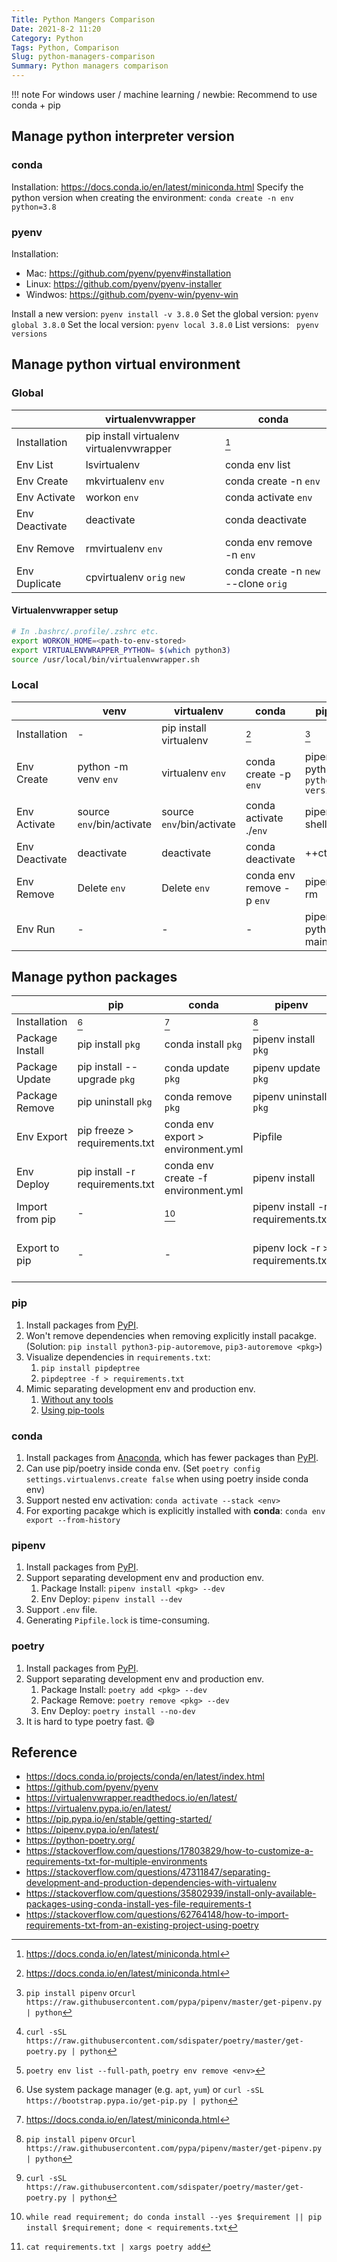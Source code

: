 ```yaml
---
Title: Python Mangers Comparison
Date: 2021-8-2 11:20
Category: Python
Tags: Python, Comparison
Slug: python-managers-comparison
Summary: Python managers comparison
---
```


!!! note
    For windows user / machine learning / newbie: Recommend to use conda + pip

## Manage python interpreter version

### conda

Installation: https://docs.conda.io/en/latest/miniconda.html
Specify the python version when creating the environment: `conda create -n env python=3.8`

### pyenv

Installation:
- Mac: https://github.com/pyenv/pyenv#installation
- Linux: https://github.com/pyenv/pyenv-installer
- Windwos: https://github.com/pyenv-win/pyenv-win

Install a new version: `pyenv install -v 3.8.0`
Set the global version: `pyenv global 3.8.0`
Set the local version: `pyenv local 3.8.0`
List versions: ` pyenv versions`

## Manage python virtual environment

### Global

|                | virtualenvwrapper                        | conda                                |
| -------------- | ---------------------------------------- | ------------------------------------ |
| Installation   | pip install virtualenv virtualenvwrapper | [^conda_install]                     |
| Env List       | lsvirtualenv                             | conda env list                       |
| Env Create     | mkvirtualenv `env`                       | conda create -n `env`                |
| Env Activate   | workon `env`                             | conda activate `env`                 |
| Env Deactivate | deactivate                               | conda deactivate                     |
| Env Remove     | rmvirtualenv `env`                       | conda env remove -n `env`            |
| Env Duplicate  | cpvirtualenv `orig` `new`                | conda create -n `new` --clone `orig` |

#### Virtualenvwrapper setup

```sh
# In .bashrc/.profile/.zshrc etc.
export WORKON_HOME=<path-to-env-stored>
export VIRTUALENVWRAPPER_PYTHON= $(which python3)
source /usr/local/bin/virtualenvwrapper.sh
```

### Local

|                | venv                      | virtualenv                | conda                     | pipenv                           | poetry                    |
| -------------- | ------------------------- | ------------------------- | ------------------------- | -------------------------------- | ------------------------- |
| Installation   | -                         | pip install virtualenv    | [^conda_install]          | [^pipenv_install]                | [^poetry_install]         |
| Env Create     | python -m venv `env`      | virtualenv `env`          | conda create -p `env`     | pipenv --python `python-version` | poetry init               |
| Env Activate   | source `env`/bin/activate | source `env`/bin/activate | conda activate ./`env`    | pipenv shell                     | poerty shell              |
| Env Deactivate | deactivate                | deactivate                | conda deactivate          | ++ctrl+d++                           | ++ctrl+d++                    |
| Env Remove     | Delete `env`              | Delete `env`              | conda env remove -p `env` | pipenv --rm                      | [^poetry_remove_env]      |
| Env Run        | -                         | -                         | -                         | pipenv run python main.py        | poetry run python main.py |

## Manage python packages

|                 | pip                             | conda                               | pipenv                             | poetry                                                |
| --------------- | ------------------------------- | ----------------------------------- | ---------------------------------- | ----------------------------------------------------- |
| Installation    | [^pip_install]                  | [^conda_install]                    | [^pipenv_install]                  | [^poetry_install]                                     |
| Package Install | pip install `pkg`               | conda install `pkg`                 | pipenv install `pkg`               | poetry add `pkg`                                      |
| Package Update  | pip install --upgrade `pkg`     | conda update `pkg`                  | pipenv update `pkg`                | poetry update `pkg`                                   |
| Package Remove  | pip uninstall `pkg`             | conda remove `pkg`                  | pipenv uninstall `pkg`             | poetry remove `pkg`                                   |
| Env Export      | pip freeze > requirements.txt   | conda env export > environment.yml  | Pipfile                            | pyproject.toml                                        |
| Env Deploy      | pip install -r requirements.txt | conda env create -f environment.yml | pipenv install                     | poetry install                                        |
| Import from pip | -                               | [^conda_import_pip]                 | pipenv install -r requirements.txt | [^poetry_import_pip]                                  |
| Export to pip   | -                               | -                                   | pipenv lock -r > requirements.txt  | poetry export -f requirements.txt -o requirements.txt |

### pip

1. Install packages from [PyPI](https://pypi.org/).
2. Won't remove dependencies when removing explicitly install pacakge.
   (Solution: `pip install python3-pip-autoremove`, `pip3-autoremove <pkg>`)
3. Visualize dependencies in `requirements.txt`:
    1. `pip install pipdeptree`
    2. `pipdeptree -f > requirements.txt`
4. Mimic separating development env and production env.
    1. [Without any tools](https://stackoverflow.com/a/20720019)
    2. [Using pip-tools](https://stackoverflow.com/a/65908367)

### conda

1. Install packages from [Anaconda](https://anaconda.org/), which has fewer packages than [PyPI](https://pypi.org/).
2. Can use pip/poetry inside conda env.
   (Set `poetry config settings.virtualenvs.create false` when using poetry inside conda env)
3. Support nested env activation: `conda activate --stack <env>`
4. For exporting pacakge which is explicitly installed with **conda**: `conda env export --from-history`

### pipenv

1. Install packages from [PyPI](https://pypi.org/).
2. Support separating development env and production env.
   1. Package Install: `pipenv install <pkg> --dev`
   2. Env Deploy: `pipenv install --dev`
3. Support `.env` file.
4. Generating `Pipfile.lock` is time-consuming.

### poetry

1. Install packages from [PyPI](https://pypi.org/).
2. Support separating development env and production env.
   1. Package Install: `poetry add <pkg> --dev`
   2. Package Remove: `poetry remove <pkg> --dev`
   3. Env Deploy: `poetry install --no-dev`
3. It is hard to type poetry fast. :smile:

## Reference

- https://docs.conda.io/projects/conda/en/latest/index.html
- https://github.com/pyenv/pyenv
- https://virtualenvwrapper.readthedocs.io/en/latest/
- https://virtualenv.pypa.io/en/latest/
- https://pip.pypa.io/en/stable/getting-started/
- https://pipenv.pypa.io/en/latest/
- https://python-poetry.org/
- https://stackoverflow.com/questions/17803829/how-to-customize-a-requirements-txt-for-multiple-environments
- https://stackoverflow.com/questions/47311847/separating-development-and-production-dependencies-with-virtualenv
- https://stackoverflow.com/questions/35802939/install-only-available-packages-using-conda-install-yes-file-requirements-t
- https://stackoverflow.com/questions/62764148/how-to-import-requirements-txt-from-an-existing-project-using-poetry

<!-- footnote -->
[^pip_install]: Use system package manager (e.g. `apt`, `yum`) or `curl -sSL https://bootstrap.pypa.io/get-pip.py | python`
[^conda_install]: https://docs.conda.io/en/latest/miniconda.html
[^pipenv_install]: `pip install pipenv` or`curl https://raw.githubusercontent.com/pypa/pipenv/master/get-pipenv.py | python`
[^poetry_install]: `curl -sSL https://raw.githubusercontent.com/sdispater/poetry/master/get-poetry.py | python`
[^conda_import_pip]: `while read requirement; do conda install --yes $requirement || pip install $requirement; done < requirements.txt`
[^poetry_import_pip]: `cat requirements.txt | xargs poetry add`
[^poetry_remove_env]: `poetry env list --full-path`, `poetry env remove <env>`
